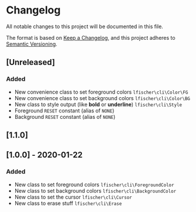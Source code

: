 # Changelog
All notable changes to this project will be documented in this file.

The format is based on [Keep a Changelog](https://keepachangelog.com/en/1.0.0/),
and this project adheres to [Semantic Versioning](https://semver.org/spec/v2.0.0.html).

## [Unreleased]
### Added
- New convenience class to set foreground colors `lfischer\cli\Color\FG`
- New convenience class to set background colors `lfischer\cli\Color\BG`
- New class to style output (like **bold** or __underline__) `lfischer\cli\Style`
- Foreground `RESET` constant (alias of `NONE`)
- Background `RESET` constant (alias of `NONE`)

## [1.1.0] 

## [1.0.0] - 2020-01-22
### Added
- New class to set foreground colors `lfischer\cli\ForegroundColor`
- New class to set background colors `lfischer\cli\BackgroundColor`
- New class to set the cursor `lfischer\cli\Cursor`
- New class to erase stuff `lfischer\cli\Erase`
